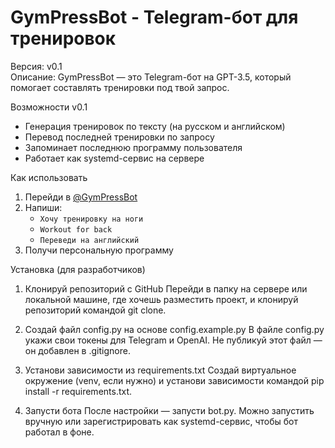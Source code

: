 # GymPressBot - Telegram-бот для тренировок

Версия: v0.1  
Описание:
GymPressBot — это Telegram-бот на GPT-3.5, который помогает составлять тренировки под твой запрос.

Возможности v0.1

- Генерация тренировок по тексту (на русском и английском)
- Перевод последней тренировки по запросу
- Запоминает последнюю программу пользователя
- Работает как systemd-сервис на сервере
  
Как использовать

1. Перейди в [@GymPressBot](https://t.me/GymPressBot)
2. Напиши:
   - `Хочу тренировку на ноги`
   - `Workout for back`
   - `Переведи на английский`
3. Получи персональную программу 

Установка (для разработчиков)

1. Клонируй репозиторий с GitHub
Перейди в папку на сервере или локальной машине, где хочешь разместить проект, и клонируй репозиторий командой git clone.

2. Создай файл config.py на основе config.example.py
В файле config.py укажи свои токены для Telegram и OpenAI. Не публикуй этот файл — он добавлен в .gitignore.

3. Установи зависимости из requirements.txt
Создай виртуальное окружение (venv, если нужно) и установи зависимости командой pip install -r requirements.txt.

4. Запусти бота
После настройки — запусти bot.py. Можно запустить вручную или зарегистрировать как systemd-сервис, чтобы бот работал в фоне.
